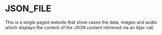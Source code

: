 # JSON_FILE
This is a single paged website that show cases the data, images and audio which displays the content of the JSON content retrieved via an Ajax call. 

